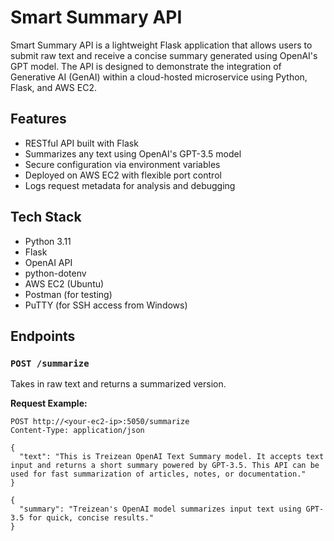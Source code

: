 # Smart Summary API

Smart Summary API is a lightweight Flask application that allows users to submit raw text and receive a concise summary generated using OpenAI's GPT model. The API is designed to demonstrate the integration of Generative AI (GenAI) within a cloud-hosted microservice using Python, Flask, and AWS EC2.

## Features

- RESTful API built with Flask
- Summarizes any text using OpenAI's GPT-3.5 model
- Secure configuration via environment variables
- Deployed on AWS EC2 with flexible port control
- Logs request metadata for analysis and debugging

## Tech Stack

- Python 3.11
- Flask
- OpenAI API
- python-dotenv
- AWS EC2 (Ubuntu)
- Postman (for testing)
- PuTTY (for SSH access from Windows)

## Endpoints

### `POST /summarize`

Takes in raw text and returns a summarized version.

**Request Example:**

```http
POST http://<your-ec2-ip>:5050/summarize
Content-Type: application/json

{
  "text": "This is Treizean OpenAI Text Summary model. It accepts text input and returns a short summary powered by GPT-3.5. This API can be used for fast summarization of articles, notes, or documentation."
}

{
  "summary": "Treizean's OpenAI model summarizes input text using GPT-3.5 for quick, concise results."
}



